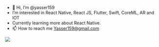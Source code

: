 - 👋 Hi, I’m @yasser159
- I’m interested in React Native, React JS,  Flutter, Swift, CoreML, AR and IOT 
- Currently learning more about React Native.
- 📫 How to reach me Yasser159@gmail.com


![](https://komarev.com/ghpvc/?username=yasser159&style=for-the-badge&color=green)

<!---
yasser159/yasser159 is a ✨ special ✨ repository because its `README.md` (this file) appears on your GitHub profile.
You can click the Preview link to take a look at your changes.
--->
